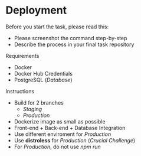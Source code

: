 # Deployment

Before you start the task, please read this:
- Please screenshot the command step-by-step
- Describe the process in your final task repository

Requirements
- Docker
- Docker Hub Credentials
- PostgreSQL (*Database*)

Instructions
- Build for 2 branches
  - *Staging*
  - *Production*
- Dockerize image as small as possible
- Front-end + Back-end + Database Integration
- Use different enviroment for *Production*
- Use **distroless** for *Production* (*Crucial Challenge*)
- For *Production*, do not use *npm run*